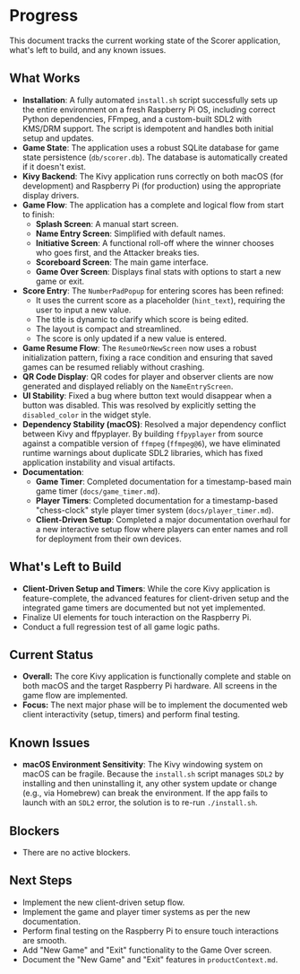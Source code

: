 # Progress

This document tracks the current working state of the Scorer application, what's left to build, and any known issues.

## What Works

- **Installation**: A fully automated `install.sh` script successfully sets up the entire environment on a fresh Raspberry Pi OS, including correct Python dependencies, FFmpeg, and a custom-built SDL2 with KMS/DRM support. The script is idempotent and handles both initial setup and updates.
- **Game State**: The application uses a robust SQLite database for game state persistence (`db/scorer.db`). The database is automatically created if it doesn't exist.
- **Kivy Backend**: The Kivy application runs correctly on both macOS (for development) and Raspberry Pi (for production) using the appropriate display drivers.
- **Game Flow**: The application has a complete and logical flow from start to finish:
  - **Splash Screen**: A manual start screen.
  - **Name Entry Screen**: Simplified with default names.
  - **Initiative Screen**: A functional roll-off where the winner chooses who goes first, and the Attacker breaks ties.
  - **Scoreboard Screen**: The main game interface.
  - **Game Over Screen**: Displays final stats with options to start a new game or exit.
- **Score Entry**: The `NumberPadPopup` for entering scores has been refined:
  - It uses the current score as a placeholder (`hint_text`), requiring the user to input a new value.
  - The title is dynamic to clarify which score is being edited.
  - The layout is compact and streamlined.
  - The score is only updated if a new value is entered.
- **Game Resume Flow**: The `ResumeOrNewScreen` now uses a robust initialization pattern, fixing a race condition and ensuring that saved games can be resumed reliably without crashing.
- **QR Code Display**: QR codes for player and observer clients are now generated and displayed reliably on the `NameEntryScreen`.
- **UI Stability**: Fixed a bug where button text would disappear when a button was disabled. This was resolved by explicitly setting the `disabled_color` in the widget style.
- **Dependency Stability (macOS)**: Resolved a major dependency conflict between Kivy and ffpyplayer. By building `ffpyplayer` from source against a compatible version of `ffmpeg` (`ffmpeg@6`), we have eliminated runtime warnings about duplicate SDL2 libraries, which has fixed application instability and visual artifacts.
- **Documentation**:
  - **Game Timer**: Completed documentation for a timestamp-based main game timer (`docs/game_timer.md`).
  - **Player Timers**: Completed documentation for a timestamp-based "chess-clock" style player timer system (`docs/player_timer.md`).
  - **Client-Driven Setup**: Completed a major documentation overhaul for a new interactive setup flow where players can enter names and roll for deployment from their own devices.

## What's Left to Build

- **Client-Driven Setup and Timers**: While the core Kivy application is feature-complete, the advanced features for client-driven setup and the integrated game timers are documented but not yet implemented.
- Finalize UI elements for touch interaction on the Raspberry Pi.
- Conduct a full regression test of all game logic paths.

## Current Status

- **Overall:** The core Kivy application is functionally complete and stable on both macOS and the target Raspberry Pi hardware. All screens in the game flow are implemented.
- **Focus:** The next major phase will be to implement the documented web client interactivity (setup, timers) and perform final testing.

## Known Issues

- **macOS Environment Sensitivity**: The Kivy windowing system on macOS can be fragile. Because the `install.sh` script manages `SDL2` by installing and then uninstalling it, any other system update or change (e.g., via Homebrew) can break the environment. If the app fails to launch with an `SDL2` error, the solution is to re-run `./install.sh`.

## Blockers

- There are no active blockers.

## Next Steps

- Implement the new client-driven setup flow.
- Implement the game and player timer systems as per the new documentation.
- Perform final testing on the Raspberry Pi to ensure touch interactions are smooth.
- Add "New Game" and "Exit" functionality to the Game Over screen.
- Document the "New Game" and "Exit" features in `productContext.md`.
